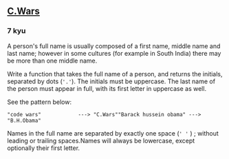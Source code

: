<h2><a href=https://www.codewars.com/kata/55968ab32cf633c3f8000008/train/python target="_blank">C.Wars</a></h2><h3>7 kyu</h3><p>A person's full name is usually composed of a first name, middle name and last name; however in some cultures (for example in South India) there may be more than one middle name.</p><p>Write a function that takes the full name of a person, and returns the initials, separated by dots (<code>'.'</code>). The initials must be uppercase. The last name of the person must appear in full, with its first letter in uppercase as well.</p><p>See the pattern below:</p><pre><code>"code wars"            ---&gt; "C.Wars""Barack hussein obama" ---&gt; "B.H.Obama"</code></pre><p>Names in the full name are separated by exactly one space (<code>' '</code> )  ; without leading or trailing spaces.Names will always be lowercase, except optionally their first letter.</p>